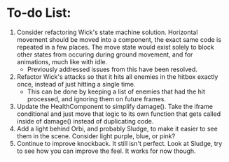 # To-do List:

1. Consider refactoring Wick's state machine solution. Horizontal movement should be moved into a component, the exact same code is repeated in a few places. The move state would exist solely to block other states from occuring during ground movement, and for animations, much like with idle.
   - Previously addressed issues from this have been resolved.
2. Refactor Wick's attacks so that it hits all enemies in the hitbox exactly once, instead of just hitting a single time.
   - This can be done by keeping a list of enemies that had the hit processed, and ignoring them on future frames.
3. Update the HealthComponent to simplify damage(). Take the iframe conditional and just move that logic to its own function that gets called inside of damage() instead of duplicating code.
4. Add a light behind Orbi, and probably Sludge, to make it easier to see them in the scene. Consider light purple, blue, or pink?
5. Continue to improve knockback. It still  isn't perfect. Look at Sludge, try to see how you can improve the feel. It works for now though.